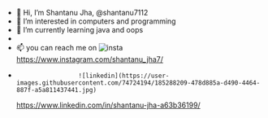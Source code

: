 - 👋 Hi, I’m Shantanu Jha, @shantanu7112
- 👀 I’m interested in computers and programming
- 🌱 I’m currently learning java and oops
-
-  📫 you can reach me on ![insta](https://user-images.githubusercontent.com/74724194/185288135-2b68590e-3d73-446b-b75f-d1f5328c192d.jpg)
https://www.instagram.com/shantanu_jha7/ 
-                      ![linkedin](https://user-images.githubusercontent.com/74724194/185288209-478d885a-d490-4464-887f-a5a811437441.jpg)
  https://www.linkedin.com/in/shantanu-jha-a63b36199/

<!---
shantanu7112/shantanu7112 is a ✨ special ✨ repository because its `README.md` (this file) appears on your GitHub profile.
You can click the Preview link to take a look at your changes.
--->
